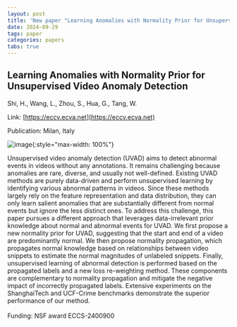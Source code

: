 ```yaml
---
layout: post
title: 'New paper "Learning Anomalies with Normality Prior for Unsupervised Video Anomaly Detection"'
date: 2024-09-29
tags: paper
categories: papers
tabs: true
---
```


## Learning Anomalies with Normality Prior for Unsupervised Video Anomaly Detection
Shi, H., Wang, L., Zhou, S., Hua, G., Tang, W.

Link: [https://eccv.ecva.net](https://eccv.ecva.net)

Publication: Milan, Italy


![image](https://www.evl.uic.edu/output/originals/wtang_learninganomolies.png-srcw.jpg){:style="max-width: 100%"}

Unsupervised video anomaly detection (UVAD) aims to detect abnormal events in videos without any annotations. It remains challenging because anomalies are rare, diverse, and usually not well-defined. Existing UVAD methods are purely data-driven and perform unsupervised learning by identifying various abnormal patterns in videos. Since these methods largely rely on the feature representation and data distribution, they can only learn salient anomalies that are substantially different from normal events but ignore the less distinct ones. To address this challenge, this paper pursues a different approach that leverages data-irrelevant prior knowledge about normal and abnormal events for UVAD. We first propose a new normality prior for UVAD, suggesting that the start and end of a video are predominantly normal. We then propose normality propagation, which propagates normal knowledge based on relationships between video snippets to estimate the normal magnitudes of unlabeled snippets. Finally, unsupervised learning of abnormal detection is performed based on the propagated labels and a new loss re-weighting method. These components are complementary to normality propagation and mitigate the negative impact of incorrectly propagated labels. Extensive experiments on the ShanghaiTech and UCF-Crime benchmarks demonstrate the superior performance of our method.<br><br>
Funding:  NSF award ECCS-2400900